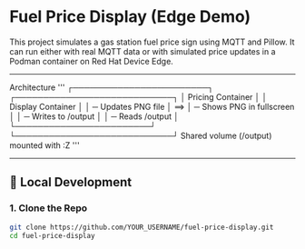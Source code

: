 # Fuel Price Display (Edge Demo)

This project simulates a gas station fuel price sign using MQTT and Pillow. It can run either with real MQTT data or with simulated price updates in a Podman container on Red Hat Device Edge.

---
Architecture
'''
┌────────────────────────┐     ┌────────────────────────────┐
│ Pricing Container      │     │ Display Container          │
│ ─ Updates PNG file     │ ==> │ ─ Shows PNG in fullscreen  │
│ ─ Writes to /output    │     │ ─ Reads /output            │
└────────────────────────┘     └────────────────────────────┘
                 Shared volume (/output) mounted with :Z
'''





---

## 🔧 Local Development

### 1. Clone the Repo

```bash
git clone https://github.com/YOUR_USERNAME/fuel-price-display.git
cd fuel-price-display


